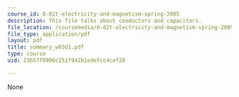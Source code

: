 ```yaml
---
course_id: 8-02t-electricity-and-magnetism-spring-2005
description: This file talks about conductors and capacitors.
file_location: /coursemedia/8-02t-electricity-and-magnetism-spring-2005/23b57f0996c251f942b1edefcc4cef28_summary_w03d1.pdf
file_type: application/pdf
layout: pdf
title: summary_w03d1.pdf
type: course
uid: 23b57f0996c251f942b1edefcc4cef28

---
```

None